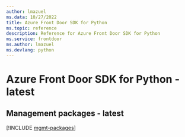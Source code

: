 ```yaml
---
author: lmazuel
ms.data: 10/27/2022
title: Azure Front Door SDK for Python
ms.topic: reference
description: Reference for Azure Front Door SDK for Python
ms.service: frontdoor
ms.author: lmazuel
ms.devlang: python
---
```

# Azure Front Door SDK for Python - latest

## Management packages - latest
[!INCLUDE [mgmt-packages](front-door-mgmt-index.md)]